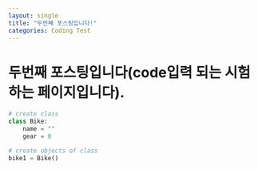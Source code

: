 ```yaml
---
layout: single
title: "두번째 포스팅입니다!"
categories: Coding Test
---
```


# 두번째 포스팅입니다(code입력 되는 시험하는 페이지입니다).

```python
# create class
class Bike:
    name = ""
    gear = 0

# create objects of class
bike1 = Bike()
```
